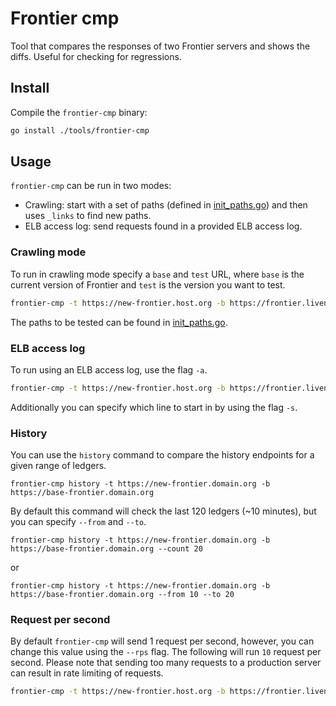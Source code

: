 # Frontier cmp

Tool that compares the responses of two Frontier servers and shows the diffs.
Useful for checking for regressions.

## Install

Compile the `frontier-cmp` binary:

```bash
go install ./tools/frontier-cmp
```

## Usage

`frontier-cmp` can be run in two modes:

- Crawling: start with a set of paths (defined in [init_paths.go](https://github.com/xdbfoundation/go/blob/master/tools/frontier-cmp/init_paths.go)) and then uses `_links` to find new paths.
- ELB access log: send requests found in a provided ELB access log.

### Crawling mode

To run in crawling mode specify a `base` and `test` URL, where `base` is the current version of Frontier and `test` is the version you want to test.

```bash
frontier-cmp -t https://new-frontier.host.org -b https://frontier.livenet.digitalbits.io
```

The paths to be tested can be found in [init_paths.go](https://github.com/xdbfoundation/go/blob/master/tools/frontier-cmp/init_paths.go).

### ELB access log

To run using an ELB access log, use the flag `-a`.

```bash
frontier-cmp -t https://new-frontier.host.org -b https://frontier.livenet.digitalbits.io -a ./elb_access.log
```

Additionally you can specify which line to start in by using the flag `-s`.

### History

You can use the `history` command to compare the history endpoints for a given range of ledgers.

```
frontier-cmp history -t https://new-frontier.domain.org -b https://base-frontier.domain.org
```

By default this command will check the last 120 ledgers (~10 minutes), but you can specify `--from` and `--to`.

```
frontier-cmp history -t https://new-frontier.domain.org -b https://base-frontier.domain.org --count 20
```

or

```
frontier-cmp history -t https://new-frontier.domain.org -b https://base-frontier.domain.org --from 10 --to 20
```


### Request per second

By default `frontier-cmp` will send 1 request per second, however, you can change this value using the `--rps` flag.  The following will run `10` request per second. Please note that sending too many requests to a production server can result in rate limiting of requests.

```bash
frontier-cmp -t https://new-frontier.host.org -b https://frontier.livenet.digitalbits.io --rps 10
```
